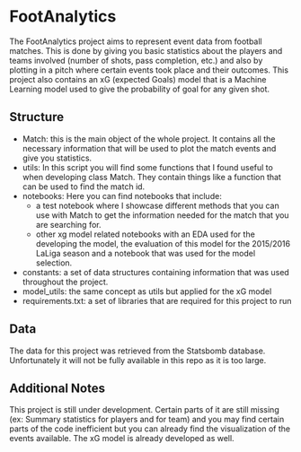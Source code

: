 # FootAnalytics

The FootAnalytics project aims to represent event data from football matches. This is done by giving you basic statistics about the players and teams involved (number of shots, pass completion, etc.) and also by plotting in a pitch where certain events took place and their outcomes. This project also contains an xG (expected Goals) model that is a Machine Learning model used to give the probability of goal for any given shot.

## Structure

- Match: this is the main object of the whole project. It contains all the necessary information that will be used to plot the match events and give you statistics.
- utils: In this script you will find some functions that I found useful to when developing class Match. They contain things like a function that can be used to find the match id.
- notebooks: Here you can find notebooks that include:
	- a test notebook where I showcase different methods that you can use with Match to get the information needed for the match that you are searching for.
	-  other xg model related notebooks with an EDA used for the developing the model, the evaluation of this model for the 2015/2016 LaLiga season and a notebook that was used for the model selection.
- constants: a set of data structures containing information that was used throughout the project.
- model_utils: the same concept as utils but applied for the xG model
- requirements.txt: a set of libraries that are required for this project to run

## Data

The data for this project was retrieved from the Statsbomb database. Unfortunately it will not be fully available in this repo as it is too large.

## Additional Notes

This project is still under development. Certain parts of it are still missing (ex: Summary statistics for players and for team) and you may find certain parts of the code inefficient but you can already find the visualization of the events available. The xG model is already developed as well.
